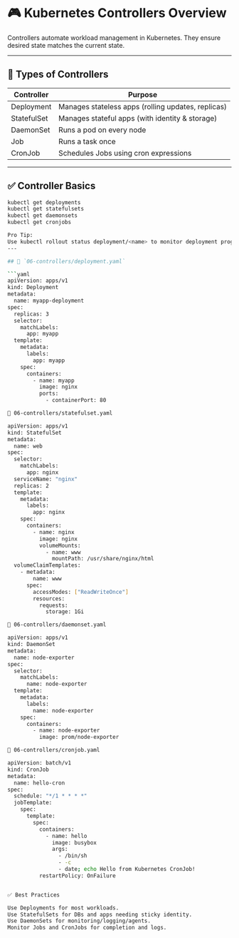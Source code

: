 # 🎮 Kubernetes Controllers Overview

Controllers automate workload management in Kubernetes. They ensure desired state matches the current state.

---

## 🔧 Types of Controllers

| Controller     | Purpose                                          |
|----------------|--------------------------------------------------|
| Deployment     | Manages stateless apps (rolling updates, replicas) |
| StatefulSet    | Manages stateful apps (with identity & storage) |
| DaemonSet      | Runs a pod on every node                        |
| Job            | Runs a task once                                |
| CronJob        | Schedules Jobs using cron expressions           |

---

## ✅ Controller Basics

```bash
kubectl get deployments
kubectl get statefulsets
kubectl get daemonsets
kubectl get cronjobs

Pro Tip:
Use kubectl rollout status deployment/<name> to monitor deployment progress.
---

## 📄 `06-controllers/deployment.yaml`

```yaml
apiVersion: apps/v1
kind: Deployment
metadata:
  name: myapp-deployment
spec:
  replicas: 3
  selector:
    matchLabels:
      app: myapp
  template:
    metadata:
      labels:
        app: myapp
    spec:
      containers:
        - name: myapp
          image: nginx
          ports:
            - containerPort: 80

📄 06-controllers/statefulset.yaml

apiVersion: apps/v1
kind: StatefulSet
metadata:
  name: web
spec:
  selector:
    matchLabels:
      app: nginx
  serviceName: "nginx"
  replicas: 2
  template:
    metadata:
      labels:
        app: nginx
    spec:
      containers:
        - name: nginx
          image: nginx
          volumeMounts:
            - name: www
              mountPath: /usr/share/nginx/html
  volumeClaimTemplates:
    - metadata:
        name: www
      spec:
        accessModes: ["ReadWriteOnce"]
        resources:
          requests:
            storage: 1Gi

📄 06-controllers/daemonset.yaml

apiVersion: apps/v1
kind: DaemonSet
metadata:
  name: node-exporter
spec:
  selector:
    matchLabels:
      name: node-exporter
  template:
    metadata:
      labels:
        name: node-exporter
    spec:
      containers:
        - name: node-exporter
          image: prom/node-exporter

📄 06-controllers/cronjob.yaml

apiVersion: batch/v1
kind: CronJob
metadata:
  name: hello-cron
spec:
  schedule: "*/1 * * * *"
  jobTemplate:
    spec:
      template:
        spec:
          containers:
            - name: hello
              image: busybox
              args:
                - /bin/sh
                - -c
                - date; echo Hello from Kubernetes CronJob!
          restartPolicy: OnFailure


✅ Best Practices

Use Deployments for most workloads.
Use StatefulSets for DBs and apps needing sticky identity.
Use DaemonSets for monitoring/logging/agents.
Monitor Jobs and CronJobs for completion and logs.


